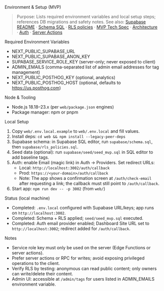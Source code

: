 Environment & Setup (MVP)

> Purpose: Lists required environment variables and local setup steps; references DB migrations and safety notes.
> See also: [Supabase README](../supabase/README.md) · [Schema SQL](../supabase/schema.sql) · [RLS policies](../supabase/rls_policies.sql) · [MVP Tech Spec](../docs/MVP_TECH_SPEC.md) · [Architecture](../docs/ARCHITECTURE.md) · [Auth](../docs/AUTH.md) · [Server Actions](../docs/SERVER_ACTIONS.md)

Required Environment Variables
- NEXT_PUBLIC_SUPABASE_URL
- NEXT_PUBLIC_SUPABASE_ANON_KEY
- SUPABASE_SERVICE_ROLE_KEY (server-only; never exposed to client)
- ADMIN_EMAILS (comma-separated list of admin email addresses for tag management)
- NEXT_PUBLIC_POSTHOG_KEY (optional, analytics)
- NEXT_PUBLIC_POSTHOG_HOST (optional, defaults to https://us.posthog.com)

Node & Tooling
- Node.js 18.18–23.x (per `web/package.json` engines)
- Package manager: npm or pnpm

Local Setup
1) Copy `web/.env.local.example` to `web/.env.local` and fill values.
2) Install deps: `cd web && npm install --legacy-peer-deps`
3) Supabase schema: in Supabase SQL editor, run `supabase/schema.sql`, then `supabase/rls_policies.sql`.
4) Seed data (optional): run `supabase/seed/seed_mvp.sql` in SQL editor to add baseline tags.
5) Auth: enable Email (magic link) in Auth → Providers. Set redirect URLs:
   - Local: `http://localhost:3002/auth/callback`
   - Prod: `https://<your-domain>/auth/callback`
   - Note: The app shows a confirmation screen at `/auth/check-email` after requesting a link; the callback must still point to `/auth/callback`.
6) Start app: `npm run dev -- -p 3002` (from `web/`)

Status (local machine)
- Completed: `.env.local` configured with Supabase URL/keys; app runs on `http://localhost:3002`.
- Completed: Schema + RLS applied; `seed/seed_mvp.sql` executed.
- Completed: Auth email provider enabled; Dashboard Site URL set to `http://localhost:3002`; redirect added for `/auth/callback`.

Notes
- Service role key must only be used on the server (Edge Functions or server actions).
- Prefer server actions or RPC for writes; avoid exposing privileged operations to the client.
- Verify RLS by testing: anonymous can read public content; only owners can write/delete their content.
- Admin UI: accessible at `/admin/tags` for users listed in ADMIN_EMAILS environment variable.

